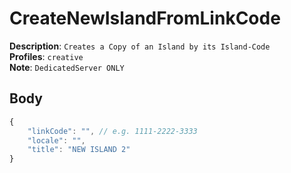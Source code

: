 # CreateNewIslandFromLinkCode

**Description**: `Creates a Copy of an Island by its Island-Code` \
**Profiles**: `creative` \
**Note**: `DedicatedServer ONLY`

## Body

```js
{
    "linkCode": "", // e.g. 1111-2222-3333
    "locale": "",
    "title": "NEW ISLAND 2"
}
```
